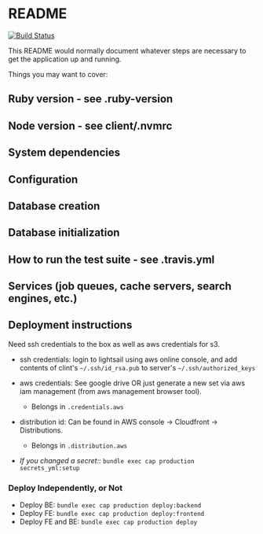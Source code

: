# README

[![Build Status](https://travis-ci.com/tall-dan/wedding-website.svg?branch=master)](https://travis-ci.com/tall-dan/wedding-website)

This README would normally document whatever steps are necessary to get the
application up and running.

Things you may want to cover:

## Ruby version - see .ruby-version

## Node version - see client/.nvmrc

## System dependencies

## Configuration

## Database creation

## Database initialization

## How to run the test suite - see .travis.yml

## Services (job queues, cache servers, search engines, etc.)

## Deployment instructions
Need ssh credentials to the box as well as aws credentials for s3.

* ssh credentials: login to lightsail using aws online console, and add
  contents of clint's `~/.ssh/id_rsa.pub` to server's
`~/.ssh/authorized_keys`

* aws credentials: See google drive OR just generate a new set via aws
  iam management (from aws management browser tool).
  * Belongs in `.credentials.aws`

* distribution id: Can be found in AWS console -> Cloudfront ->
  Distributions.
  * Belongs in `.distribution.aws`

* _If you changed a secret:_: `bundle exec cap production secrets_yml:setup`

### Deploy Independently, or Not

* Deploy BE: `bundle exec cap production deploy:backend`
* Deploy FE: `bundle exec cap production deploy:frontend`
* Deploy FE and BE: `bundle exec cap production deploy`
